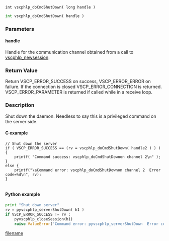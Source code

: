 

```clike
int vscphlp_doCmdShutDown( long handle )
```

```python
int vscphlp_doCmdShutDown( handle )
```

### Parameters

#### handle
Handle for the communication channel obtained from a call to [vscphlp_newsession](vscphlp_newsession.md).

### Return Value
Return VSCP_ERROR_SUCCESS on success, VSCP_ERROR_ERROR on failure. If the connection is closed VSCP_ERROR_CONNECTION is returned. VSCP_ERROR_PARAMETER is returned if called while in a receive loop. 

### Description
Shut down the daemon. Needless to say this is a privileged command on the server side. 

#### C example

```clike
// Shut down the server
if ( VSCP_ERROR_SUCCESS == (rv = vscphlp_doCmdShutDown( handle2 ) ) ) {
    printf( "Command success: vscphlp_doCmdShutDownon channel 2\n" );
}
else {
    printf("\aCommand error: vscphlp_doCmdShutDownon channel 2  Error code=%d\n", rv);
}


```

#### Python example

```python
print "Shut down server"
rv = pyvscphlp_serverShutDown( h1 )
if VSCP_ERROR_SUCCESS != rv :
    pyvscphlp_closeSession(h1)
    raise ValueError('Command error: pyvscphlp_serverShutDown  Error code=%d' % rv )
```



[filename](./bottom_copyright.md ':include')
